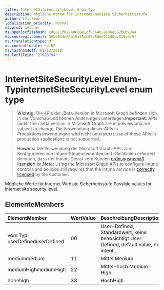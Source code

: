 ```yaml
---
title: InternetSiteSecurityLevel Enum-Typ
description: Mögliche Werte für Internet-Website Sicherheitsstufe.
author: tfitzmac
localization_priority: Normal
ms.prod: intune
ms.openlocfilehash: cd0811f82748606e1cf9c64051e06e552b6b9844
ms.sourcegitcommit: 36be044c89a19af84c93e586e22200ec919e4c9f
ms.translationtype: MT
ms.contentlocale: de-DE
ms.lasthandoff: 01/12/2019
ms.locfileid: "27963794"
---
```

# <a name="internetsitesecuritylevel-enum-type"></a><span data-ttu-id="e9b3f-103">InternetSiteSecurityLevel Enum-Typ</span><span class="sxs-lookup"><span data-stu-id="e9b3f-103">internetSiteSecurityLevel enum type</span></span>

> <span data-ttu-id="e9b3f-104">**Wichtig:** Die APIs der /Beta-Version in Microsoft Graph befinden sich in der Vorschau und können Änderungen unterliegen.</span><span class="sxs-lookup"><span data-stu-id="e9b3f-104">**Important:** APIs under the / beta version in Microsoft Graph are in preview and are subject to change.</span></span> <span data-ttu-id="e9b3f-105">Die Verwendung dieser APIs in Produktionsanwendungen wird nicht unterstützt.</span><span class="sxs-lookup"><span data-stu-id="e9b3f-105">Use of these APIs in production applications is not supported.</span></span>

> <span data-ttu-id="e9b3f-106">**Hinweis:** Die Verwendung der Microsoft Graph-APIs zum Konfigurieren von Intune-Steuerelementen und -Richtlinien erfordert dennoch, dass der Intune-Dienst vom Kunden [ordnungsgemäß lizenziert](https://go.microsoft.com/fwlink/?linkid=839381) ist.</span><span class="sxs-lookup"><span data-stu-id="e9b3f-106">**Note:** Using the Microsoft Graph APIs to configure Intune controls and policies still requires that the Intune service is [correctly licensed](https://go.microsoft.com/fwlink/?linkid=839381) by the customer.</span></span>

<span data-ttu-id="e9b3f-107">Mögliche Werte für Internet-Website Sicherheitsstufe.</span><span class="sxs-lookup"><span data-stu-id="e9b3f-107">Possible values for internet site security level.</span></span>
## <a name="members"></a><span data-ttu-id="e9b3f-108">Elemente</span><span class="sxs-lookup"><span data-stu-id="e9b3f-108">Members</span></span>
|<span data-ttu-id="e9b3f-109">Element</span><span class="sxs-lookup"><span data-stu-id="e9b3f-109">Member</span></span>|<span data-ttu-id="e9b3f-110">Wert</span><span class="sxs-lookup"><span data-stu-id="e9b3f-110">Value</span></span>|<span data-ttu-id="e9b3f-111">Beschreibung</span><span class="sxs-lookup"><span data-stu-id="e9b3f-111">Description</span></span>|
|:---|:---|:---|
|<span data-ttu-id="e9b3f-112">vom Typ userDefined</span><span class="sxs-lookup"><span data-stu-id="e9b3f-112">userDefined</span></span>|<span data-ttu-id="e9b3f-113">0</span><span class="sxs-lookup"><span data-stu-id="e9b3f-113">0</span></span>|<span data-ttu-id="e9b3f-114">User-Defined, Standardwert, keine beabsichtigt.</span><span class="sxs-lookup"><span data-stu-id="e9b3f-114">User Defined, default value, no intent.</span></span>|
|<span data-ttu-id="e9b3f-115">medium</span><span class="sxs-lookup"><span data-stu-id="e9b3f-115">medium</span></span>|<span data-ttu-id="e9b3f-116">1</span><span class="sxs-lookup"><span data-stu-id="e9b3f-116">1</span></span>|<span data-ttu-id="e9b3f-117">Mittel.</span><span class="sxs-lookup"><span data-stu-id="e9b3f-117">Medium.</span></span>|
|<span data-ttu-id="e9b3f-118">mediumHigh</span><span class="sxs-lookup"><span data-stu-id="e9b3f-118">mediumHigh</span></span>|<span data-ttu-id="e9b3f-119">2</span><span class="sxs-lookup"><span data-stu-id="e9b3f-119">2</span></span>|<span data-ttu-id="e9b3f-120">Mittel-hoch.</span><span class="sxs-lookup"><span data-stu-id="e9b3f-120">Medium-High.</span></span>|
|<span data-ttu-id="e9b3f-121">hohe</span><span class="sxs-lookup"><span data-stu-id="e9b3f-121">high</span></span>|<span data-ttu-id="e9b3f-122">3</span><span class="sxs-lookup"><span data-stu-id="e9b3f-122">3</span></span>|<span data-ttu-id="e9b3f-123">Hoch</span><span class="sxs-lookup"><span data-stu-id="e9b3f-123">High.</span></span>|





